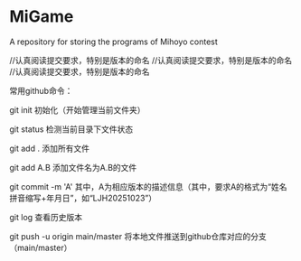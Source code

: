 # MiGame
A repository for storing the programs of Mihoyo contest

//认真阅读提交要求，特别是版本的命名
//认真阅读提交要求，特别是版本的命名
//认真阅读提交要求，特别是版本的命名

常用github命令：

git init   初始化（开始管理当前文件夹）

git status   检测当前目录下文件状态

git add .    添加所有文件

git add A.B     添加文件名为A.B的文件

git commit -m 'A'    其中，A为相应版本的描述信息（其中，要求A的格式为“姓名拼音缩写+年月日”，如“LJH20251023”）

git log   查看历史版本

git push -u origin main/master      将本地文件推送到github仓库对应的分支（main/master）
